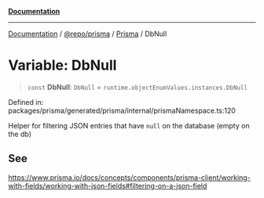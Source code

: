 [**Documentation**](../../../../../README.md)

***

[Documentation](../../../../../README.md) / [@repo/prisma](../../../README.md) / [Prisma](../README.md) / DbNull

# Variable: DbNull

> `const` **DbNull**: `DbNull` = `runtime.objectEnumValues.instances.DbNull`

Defined in: packages/prisma/generated/prisma/internal/prismaNamespace.ts:120

Helper for filtering JSON entries that have `null` on the database (empty on the db)

## See

https://www.prisma.io/docs/concepts/components/prisma-client/working-with-fields/working-with-json-fields#filtering-on-a-json-field
